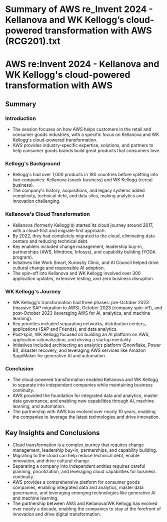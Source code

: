 # Summary of AWS re_Invent 2024 - Kellanova and WK Kellogg’s cloud-powered transformation with AWS (RCG201).txt

# AWS re:Invent 2024 - Kellanova and WK Kellogg's cloud-powered transformation with AWS

## Summary

### Introduction

- The session focuses on how AWS helps customers in the retail and consumer goods industries, with a specific focus on Kellanova and WK Kellogg's cloud-powered transformation.
- AWS provides industry-specific expertise, solutions, and partners to help consumer goods brands build great products that consumers love.

### Kellogg's Background

- Kellogg's had over 1,000 products in 180 countries before splitting into two companies: Kellanova (snack business) and WK Kellogg (cereal business).
- The company's history, acquisitions, and legacy systems added complexity, technical debt, and data silos, making analytics and innovation challenging.

### Kellanova's Cloud Transformation

- Kellanova (formerly Kellogg's) started its cloud journey around 2017, with a cloud-first and migrate-first approach.
- By 2022, they had completely migrated to the cloud, eliminating data centers and reducing technical debt.
- Key enablers included change management, leadership buy-in, partnerships (AWS, Mindtree, Infosys), and capability building (YODA program).
- Initiatives like Work Smart, Kuriosity Clinic, and AI Council helped drive cultural change and responsible AI adoption.
- The spin-off into Kellanova and WK Kellogg involved over 300 application updates, extensive testing, and zero business disruption.

### WK Kellogg's Journey

- WK Kellogg's transformation had three phases: pre-October 2023 (massive SAP migration to AWS), October 2023 (company spin-off), and post-October 2023 (leveraging AWS for AI, analytics, and machine learning).
- Key priorities included separating networks, distribution centers, applications (SAP and Friends), and data analytics.
- Post-spin, WK Kellogg focused on building an AI platform on AWS, application rationalization, and driving a startup mentality.
- Initiatives included architecting an analytics platform (Snowflake, Power BI), disaster recovery, and leveraging AWS services like Amazon SageMaker for generative AI and automation.

### Conclusion

- The cloud-powered transformation enabled Kellanova and WK Kellogg to separate into independent companies while maintaining business continuity.
- AWS provided the foundation for integrated data and analytics, master data governance, and enabling new capabilities through AI, machine learning, and automation.
- The partnership with AWS has evolved over nearly 10 years, enabling the companies to leverage the latest technologies and drive innovation.

## Key Insights and Conclusions

- Cloud transformation is a complex journey that requires change management, leadership buy-in, partnerships, and capability building.
- Migrating to the cloud can help reduce technical debt, enable innovation, and drive cultural change.
- Separating a company into independent entities requires careful planning, prioritization, and leveraging cloud capabilities for business continuity.
- AWS provides a comprehensive platform for consumer goods companies, enabling integrated data and analytics, master data governance, and leveraging emerging technologies like generative AI and machine learning.
- The partnership between AWS and Kellanova/WK Kellogg has evolved over nearly a decade, enabling the companies to stay at the forefront of innovation and drive digital transformation.